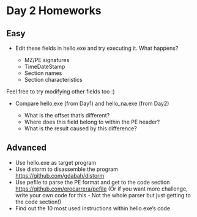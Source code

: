 # Day 2 Homeworks

## Easy 

* Edit these fields in hello.exe and try executing it. What happens?

  - MZ/PE signatures 
  - TimeDateStamp
  - Section names
  - Section characteristics

Feel free to try modifying other fields too :)

* Compare hello.exe (from Day1) and hello_na.exe (from Day2)

  - What is the offset that’s different?
  - Where does this field belong to within the PE header? 
  - What is the result caused by this difference?


## Advanced

* Use hello.exe as target program
* Use distorm to disassemble the program
https://github.com/gdabah/distorm
* Use pefile to parse the PE format and get to the code section
https://github.com/erocarrera/pefile
(Or if you want more challenge, write your own code for this - Not the whole parser but just getting to the code section!)
* Find out the 10 most used instructions within hello.exe’s code

